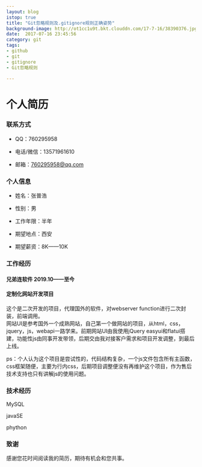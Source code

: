 ```yaml
---
layout: blog
istop: true
title: "Git忽略规则及.gitignore规则正确姿势"
background-image: http://ot1cc1u9t.bkt.clouddn.com/17-7-16/38390376.jpg
date:  2017-07-16 23:45:56
category: git
tags:
- github
- git
- gitignore
- Git忽略规则

---
```


# 个人简历

### 联系方式

- QQ：760295958

- 电话/微信：13571961610
- 邮箱：760295958@qq.com

### 个人信息

- 姓名：张普浩

- 性别：男

- 工作年限：半年

- 期望地点：西安

- 期望薪资：8K——10K

### 工作经历

#### 兄弟连软件		2019.10——至今

#### 定制化网站开发项目

这个是二次开发的项目，代理国外的软件，对webserver function进行二次封装，前端调用。										
网站UI是参考国外一个成熟网站，自己第一个做网站的项目，从html，css，jquery，js，webapi一路学来。前期网站UI由我使用jQuery easyui和flatui搭建，功能性js由同事开发带领，后期交由我对接客户需求和项目开发调整，到最后上线。

ps：个人认为这个项目是尝试性的，代码结构复杂，一个js文件包含所有主函数，css框架随便，主要为行内css，后期项目调整便没有再维护这个项目，作为售后技术支持也只有讲解js的使用问题。

### 技术经历

MySQL

javaSE

phython

### 致谢

感谢您花时间阅读我的简历，期待有机会和您共事。


